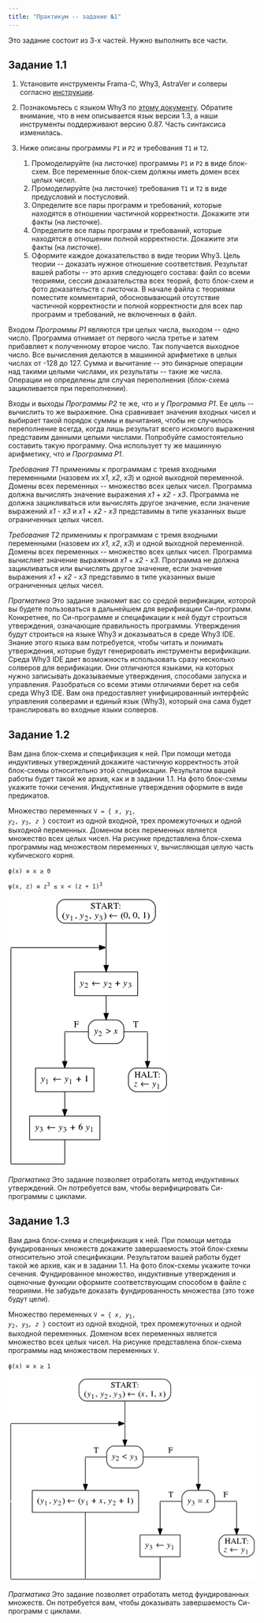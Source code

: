 ```yaml
---
title: "Практикум -- задание №1"
---
```


Это задание состоит из 3-х частей. Нужно выполнить все части.

## Задание 1.1

1. Установите инструменты Frama-C, Why3, AstraVer и солверы
   согласно [инструкции](https://forge.ispras.ru/projects/astraver/wiki).
2. Познакомьтесь с языком Why3 по [этому документу](http://why3.lri.fr/manual.pdf). Обратите внимание, что в нем описывается язык версии 1.3, а наши
   инструменты поддерживают версию 0.87. Часть синтаксиса изменилась.
3. Ниже описаны программы `P1` и `P2` и требования `T1` и `T2`.

   1. Промоделируйте (на листочке) программы `P1` и `P2` в виде блок-схем.
      Все переменные блок-схем должны иметь домен всех целых чисел.
   2. Промоделируйте (на листочке) требования `T1` и `T2` в виде предусловий
      и постусловий.
   3. Определите все пары программ и требований, которые находятся в отношении
      частичной корректности. Докажите эти факты (на листочке).
   4. Определите все пары программ и требований, которые находятся в отношении
      полной корректности. Докажите эти факты (на листочке).
   5. Оформите каждое доказательство в виде теории Why3. Цель теории -- доказать
      нужное отношение соответствия. Результат вашей работы -- это архив
      следующего состава: файл со всеми теориями, сессия доказательства всех
      теорий, фото блок-схем и фото доказательств с листочка.
      В начале файла с теориями поместите комментарий, обосновывающий
      отсутствие частичной корректности и полной корректности для всех пар
      программ и требований, не включенных в файл.

Входом _Программы P1_ являются три целых числа, выходом -- одно число.
Программа отнимает от первого числа третье и затем прибавляет к полученному
второе число. Так получается выходное число.
Все вычисления делаются в машинной арифметике в целых числах от -128 до 127.
Сумма и вычитание -- это бинарные операции над такими
целыми числами, их результаты -- такие же числа. Операции не определены для
случая переполнения (блок-схема зацикливается при переполнении).

Входы и выходы _Программы Р2_ те же, что и у _Программа Р1_. Ее цель --
вычислить то же выражение. Она сравнивает значения входных чисел и выбирает
такой порядок суммы и вычитания, чтобы не случилось переполнение всегда,
когда лишь результат всего искомого
выражения представим данными целыми числами. Попробуйте самостоятельно
составить такую программу. Она использует ту же машинную арифметику, что и
_Программа Р1_.

_Требования Т1_ применимы к программам с тремя входными переменными
(назовем их _x1_, _x2_, _x3_) и одной выходной переменной. Домены всех
переменных -- множество всех целых чисел. Программа должна вычислять
значение выражения _x1_ + _x2_ - _x3_.
Программа не должна зацикливаться или вычислять другое значение, если
значение выражений _x1_ - _x3_ и _x1_ + _x2_ - _x3_ представимы
в типе указанных выше ограниченных целых чисел.

_Требования Т2_ применимы к программам с тремя входными переменными
(назовем их _x1_, _x2_, _x3_) и одной выходной переменной. Домены всех
переменных -- множество всех целых чисел. Программа вычисляет значение
выражения _x1_ + _x2_ - _x3_.
Программа не должна зацикливаться или вычислять другое значение, если
значение выражения _x1_ + _x2_ - _x3_ представимо
в типе указанных выше ограниченных целых чисел.

_Прагматика_ Это задание знакомит вас со средой верификации,
которой вы будете пользоваться в дальнейшем для верификации Си-программ.
Конкретнее, по Си-программе и спецификации к ней будут строиться
утверждения, означающие правильность программы. Утверждения будут
строиться на языке Why3 и доказываться в среде Why3 IDE. Знание этого
языка вам потребуется, чтобы читать и понимать утверждения, которые
будут генерировать инструменты верификации. Среда Why3 IDE дает
возможность использовать сразу несколько солверов для верификации. Они
отличаются языками, на которых нужно записывать доказываемые утверждения,
способами запуска и управления. Разобраться со всеми этими отличиями
берет на себя среда Why3 IDE. Вам она предоставляет унифицированный
интерфейс управления солверами и единый язык (Why3), который она сама
будет транслировать во входные языки солверов.

## Задание 1.2

Вам дана блок-схема и спецификация к ней. При помощи
метода индуктивных утверждений докажите частичную корректность этой
блок-схемы относительно этой спецификации. Результатом вашей работы будет
такой же архив, как и в задании 1.1. На фото блок-схемы укажите
точки сечения. Индуктивные утверждения оформите в виде предикатов.

Множество переменных <code>V = { <i>x</i>, <i>y</i><sub>1</sub>,
<i>y</i><sub>2</sub>, <i>y</i><sub>3</sub>, <i>z</i> }</code> состоит
из одной входной, трех промежуточных и одной выходной переменных.
Доменом всех переменных является множество всех целых чисел.
На рисунке представлена блок-схема программы над множеством переменных
<code>V</code>, вычисляющая целую часть кубического корня.

<code>&straightphi;(x) &equiv; x &ge; 0</code>

<code>&psi;(x, z) &equiv; z<sup>3</sup> &le; x &lt; (z + 1)<sup>3</sup></code>

![блок-схема к заданию 1.2](b1_2.png)

_Прагматика_ Это задание позволяет отработать метод индуктивных
утверждений. Он потребуется вам, чтобы верифицировать Си-программы с циклами.

## Задание 1.3

Вам дана блок-схема и спецификация к ней. При помощи
метода фундированных множеств докажите завершаемость этой блок-схемы
относительно этой спецификации. Результатом вашей работы будет такой же архив,
как и в задании 1.1. На фото блок-схемы укажите точки сечения.
Фундированное множество, индуктивные утверждения и оценочные функции
оформите соответствующим способом в файле с теориями. Не забудьте доказать
фундированность множества (это тоже будут цели).

Множество переменных <code>V = { <i>x</i>, <i>y</i><sub>1</sub>,
<i>y</i><sub>2</sub>, <i>y</i><sub>3</sub>, <i>z</i> }</code> состоит
из одной входной, трех промежуточных и одной выходной переменных.
Доменом всех переменных является множество всех целых чисел. На рисунке
представлена блок-схема программы над множеством переменных <code>V</code>.

<code>&straightphi;(x) &equiv; x &ge; 1</code>

![блок-схема к заданию 1.3](b1_3.png)

_Прагматика_ Это задание позволяет отработать метод фундированных
множеств. Он потребуется вам, чтобы доказывать завершаемость Си-программ
с циклами.
